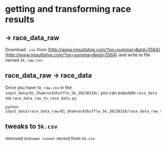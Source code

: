 # getting and transforming race results

## -> race_data_raw

Download `.csv` from
[http://www.iresultslive.com/?op=summary&eid=5564](http://www.iresultslive.com/?op=summary&eid=5564)
and write to file named `5k_raw.csv`

## race_data_raw -> race_data

Once you have `5k_raw.csv` in the `input_data/01_ShamrockShuffle_5k_20230318/`,
you can populate `race_data` via `race_data_raw_to_race_data.py`

```{python}
python input_data/race_data_raw/01_ShamrockShuffle_5k_20230318/race_data_raw_to_race_data.py
```

## tweaks to `5k.csv`

removed `Unknown runner` record from `5k.csv`
